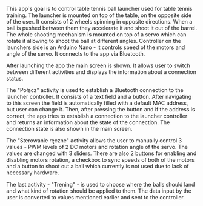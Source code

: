 This app`s goal is to control table tennis ball launcher used for table tennis training. The launcher is mounted on top of the table, on the opposite side of the user. It consists of 2 wheels spinning in opposite directions. When a ball is pushed between them they accelerate it and shoot it out of the barrel. The whole shooting mechanism is mounted on top of a servo which can rotate it allowing to shoot the ball at different angles. Controller on the launchers side is an Arduino Nano - it controls speed of the motors and angle of the servo. It connects to the app via Bluetooth.

After launching the app the main screen is shown. It allows user to switch between different activities and displays the information about a connection status.

<p align="center>
<img src="https://github.com/mmajchrzak557/ball-launcher/blob/master/res/main.jpg" width="310" height="620">
</p>

The "Połącz" activity is used to establish a Bluetooth connection to the launcher controller. It consists of a text field and a button. After navigating to this screen the field is automatically filled with a default MAC address, but user can change it. Then, after pressing the button and if the address is correct, the app tries to establish a connection to the launcher controller and returns an information about the state of the connection. The connection state is also shown in the main screen.

<p align="center>
<img src="https://github.com/mmajchrzak557/ball-launcher/blob/master/res/connect.jpg" width="626" height="410">
</p>

The "Sterowanie ręczne" activity allows the user to manually control 3 values - PWM levels of 2 DC motors and rotation angle of the servo. The values are changed with 3 sliders. There are also 2 buttons for enabling and disabling motors rotation, a checkbox to sync speeds of both of the motors and a button to shoot out a ball which currently is not used due to lack of necessary hardware.

<p align="center>
<img src="https://github.com/mmajchrzak557/ball-launcher/blob/master/res/manual.jpg" width="310" height="620">
</p>

The last activity - "Trening" - is used to choose where the balls should land and what kind of rotation should be applied to them. The data input by the user is converted to values mentioned earlier and sent to the controller.

<p align="center>
<img src="https://github.com/mmajchrzak557/ball-launcher/blob/master/res/training.png" width="554" height="543">
</p>
